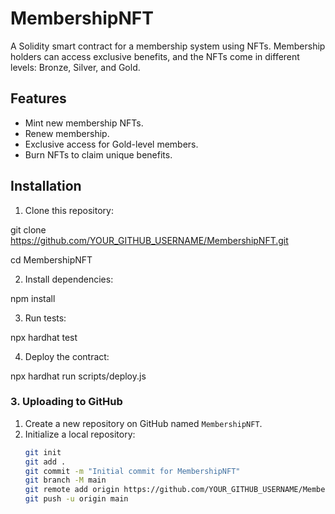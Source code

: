 # MembershipNFT

A Solidity smart contract for a membership system using NFTs. Membership holders can access exclusive benefits, and the NFTs come in different levels: Bronze, Silver, and Gold.

## Features
- Mint new membership NFTs.
- Renew membership.
- Exclusive access for Gold-level members.
- Burn NFTs to claim unique benefits.

## Installation
1. Clone this repository:

git clone https://github.com/YOUR_GITHUB_USERNAME/MembershipNFT.git
   
cd MembershipNFT
   
2.	Install dependencies:

npm install
   
3.	Run tests:

npx hardhat test
   
4.	Deploy the contract:

npx hardhat run scripts/deploy.js


### **3. Uploading to GitHub**
1. Create a new repository on GitHub named `MembershipNFT`.
2. Initialize a local repository:
   ```bash
   git init
   git add .
   git commit -m "Initial commit for MembershipNFT"
   git branch -M main
   git remote add origin https://github.com/YOUR_GITHUB_USERNAME/MembershipNFT.git
   git push -u origin main
